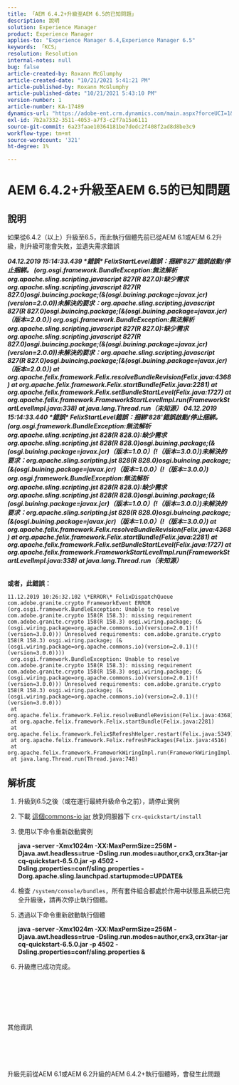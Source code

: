 ```yaml
---
title: 「AEM 6.4.2+升級至AEM 6.5的已知問題」
description: 說明
solution: Experience Manager
product: Experience Manager
applies-to: "Experience Manager 6.4,Experience Manager 6.5"
keywords: 「KCS」
resolution: Resolution
internal-notes: null
bug: false
article-created-by: Roxann McGlumphy
article-created-date: "10/21/2021 5:41:21 PM"
article-published-by: Roxann McGlumphy
article-published-date: "10/21/2021 5:43:10 PM"
version-number: 1
article-number: KA-17489
dynamics-url: "https://adobe-ent.crm.dynamics.com/main.aspx?forceUCI=1&pagetype=entityrecord&etn=knowledgearticle&id=a344a718-9632-ec11-b6e5-000d3a5ba97a"
exl-id: 7b2a7332-3511-4053-a7f3-c2f7a15a6111
source-git-commit: 6a23faae10364181be7dedc2f408f2ad8d8be3c9
workflow-type: tm+mt
source-wordcount: '321'
ht-degree: 1%

---
```


# AEM 6.4.2+升級至AEM 6.5的已知問題

## 說明


如果從6.4.2（以上）升級至6.5，而此執行個體先前已從AEM 6.1或AEM 6.2升級，則升級可能會失敗，並遺失需求錯誤

<b>*04.12.2019 15:14:33.439 \*錯誤\* FelixStartLevel錯誤：捆綁&#39;827&#39;錯誤啟動/停止捆綁。 (org.osgi.framework.BundleException:無法解析org.apache.sling.scripting.javascript 827(R 827.0):缺少需求org.apache.sling.scripting.javascript 827(R 827.0)osgi.buincing.package;(&amp;(osgi.buining.package=javax.jcr)(version=2.0.0))未解決的要求：org.apache.sling.scripting.javascript 827(R 827.0)osgi.buincing.package;(&amp;(osgi.buining.package=javax.jcr)（版本=2.0.0）)*
*org.osgi.framework.BundleException:無法解析org.apache.sling.scripting.javascript 827(R 827.0):缺少需求org.apache.sling.scripting.javascript 827(R 827.0)osgi.buincing.package;(&amp;(osgi.buining.package=javax.jcr)(version=2.0.0))未解決的要求：org.apache.sling.scripting.javascript 827(R 827.0)osgi.buincing.package;(&amp;(osgi.buining.package=javax.jcr)（版本=2.0.0）)*
*at org.apache.felix.framework.Felix.resolveBundleRevision(Felix.java:4368)*
*at org.apache.felix.framework.Felix.startBundle(Felix.java:2281)*
*at org.apache.felix.framework.Felix.setBundleStartLevel(Felix.java:1727)*
*at org.apache.felix.framework.FrameworkStartLevelImpl.run(FrameworkStartLevelImpl.java:338)*
*at java.lang.Thread.run（未知源）*
*04.12.2019 15:14:33.440 \*錯誤\* FelixStartLevel錯誤：捆綁&#39;828&#39;錯誤啟動/停止捆綁。 (org.osgi.framework.BundleException:無法解析org.apache.sling.scripting.jst 828(R 828.0):缺少需求org.apache.sling.scripting.jst 828(R 828.0)osgi.buining.package;(&amp;(osgi.buining.package=javax.jcr)（版本=1.0.0）(!（版本=3.0.0）)未解決的要求：org.apache.sling.scripting.jst 828(R 828.0)osgi.buincing.package;(&amp;(osgi.buining.package=javax.jcr)（版本=1.0.0）(!（版本=3.0.0）)*
*org.osgi.framework.BundleException:無法解析org.apache.sling.scripting.jst 828(R 828.0):缺少需求org.apache.sling.scripting.jst 828(R 828.0)osgi.buining.package;(&amp;(osgi.buining.package=javax.jcr)（版本=1.0.0）(!（版本=3.0.0）)未解決的要求：org.apache.sling.scripting.jst 828(R 828.0)osgi.buincing.package;(&amp;(osgi.buining.package=javax.jcr)（版本=1.0.0）(!（版本=3.0.0）)*
*at org.apache.felix.framework.Felix.resolveBundleRevision(Felix.java:4368)*
*at org.apache.felix.framework.Felix.startBundle(Felix.java:2281)*
*at org.apache.felix.framework.Felix.setBundleStartLevel(Felix.java:1727)*
*at org.apache.felix.framework.FrameworkStartLevelImpl.run(FrameworkStartLevelImpl.java:338)*
*at java.lang.Thread.run（未知源）*

<br>或者，此錯誤：</b>

```
11.12.2019 10:26:32.102 \*ERROR\* FelixDispatchQueue com.adobe.granite.crypto FrameworkEvent ERROR (org.osgi.framework.BundleException: Unable to resolve com.adobe.granite.crypto 158(R 158.3): missing requirement com.adobe.granite.crypto 158(R 158.3) osgi.wiring.package; (&(osgi.wiring.package=org.apache.commons.io)(version=2.0.1)(!(version=3.0.0))) Unresolved requirements: com.adobe.granite.crypto 158(R 158.3) osgi.wiring.package; (&(osgi.wiring.package=org.apache.commons.io)(version=2.0.1)(!(version=3.0.0))))
 org.osgi.framework.BundleException: Unable to resolve com.adobe.granite.crypto 158(R 158.3): missing requirement com.adobe.granite.crypto 158(R 158.3) osgi.wiring.package; (&(osgi.wiring.package=org.apache.commons.io)(version=2.0.1)(!(version=3.0.0))) Unresolved requirements: com.adobe.granite.crypto 158(R 158.3) osgi.wiring.package; (&(osgi.wiring.package=org.apache.commons.io)(version=2.0.1)(!(version=3.0.0)))
 at org.apache.felix.framework.Felix.resolveBundleRevision(Felix.java:4368)
 at org.apache.felix.framework.Felix.startBundle(Felix.java:2281)
 at org.apache.felix.framework.Felix$RefreshHelper.restart(Felix.java:5349)
 at org.apache.felix.framework.Felix.refreshPackages(Felix.java:4516)
 at org.apache.felix.framework.FrameworkWiringImpl.run(FrameworkWiringImpl.java:188)
 at java.lang.Thread.run(Thread.java:748)
```

## 解析度


1. 升級到6.5之後（或在運行最終升級命令之前），請停止實例
2. 下載 [這個commons-io jar](https://repo1.maven.org/maven2/commons-io/commons-io/2.6/commons-io-2.6.jar) 放到伺服器下 `crx-quickstart/install`
3. 使用以下命令重新啟動實例

   <b>java -server -Xmx1024m -XX:MaxPermSize=256M -Djava.awt.headless=true -Dsling.run.modes=author,crx3,crx3tar-jar cq-quickstart-6.5.0.jar -p 4502 -Dsling.properties=conf/sling.properties -Dorg.apache.sling.launchpad.startupmode=UPDATE&amp;</b>
4. 檢查 `/system/console/bundles`，所有套件組合都處於作用中狀態且系統已完全升級後，請再次停止執行個體。
5. 透過以下命令重新啟動執行個體

   <b>java -server -Xmx1024m -XX:MaxPermSize=256M -Djava.awt.headless=true -Dsling.run.modes=author,crx3,crx3tar-jar cq-quickstart-6.5.0.jar -p 4502 -Dsling.properties=conf/sling.properties &amp;</b>
6. 升級應已成功完成。

<br><br><br><br><br><br>其他資訊<br><br><br><br><br><br>
升級先前從AEM 6.1或AEM 6.2升級的AEM 6.4.2+執行個體時，會發生此問題
